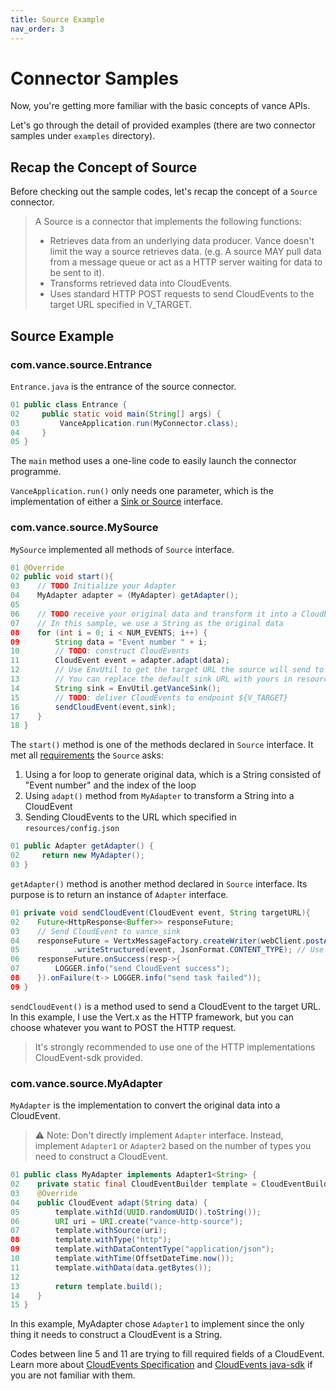 ```yaml
---
title: Source Example
nav_order: 3
---
```


# Connector Samples

Now, you're getting more familiar with the basic concepts of vance APIs.

Let's go through the detail of provided examples (there are two connector samples under `examples` directory).

## Recap the Concept of Source

Before checking out the sample codes, let's recap the concept of a `Source` connector.

> A Source is a connector that implements the following functions:
> - Retrieves data from an underlying data producer. Vance doesn't limit the way a source retrieves data. (e.g. A source MAY pull data from a message queue or act as a HTTP server waiting for data to be sent to it).
> - Transforms retrieved data into CloudEvents.
> - Uses standard HTTP POST requests to send CloudEvents to the target URL specified in V_TARGET.

## Source Example

### com.vance.source.Entrance

`Entrance.java` is the entrance of the source connector.

```java
01 public class Entrance {
02     public static void main(String[] args) {
03         VanceApplication.run(MyConnector.class);
04     }
05 }
```

The `main` method uses a one-line code to easily launch the connector programme.

`VanceApplication.run()` only needs one parameter, which is the implementation of either a [Sink or Source](api.md#connector-interface) interface.

### com.vance.source.MySource

`MySource` implemented all methods of `Source` interface.

```java
01 @Override
02 public void start(){
03    // TODO Initialize your Adapter
04    MyAdapter adapter = (MyAdapter) getAdapter();
05
06    // TODO receive your original data and transform it into a CloudEvent via your Adapter
07    // In this sample, we use a String as the original data
08    for (int i = 0; i < NUM_EVENTS; i++) {
09        String data = "Event number " + i;
10        // TODO: construct CloudEvents
11        CloudEvent event = adapter.adapt(data);
12        // Use EnvUtil to get the target URL the source will send to
13        // You can replace the default sink URL with yours in resources/config.json
14        String sink = EnvUtil.getVanceSink();
15        // TODO: deliver CloudEvents to endpoint ${V_TARGET}
16        sendCloudEvent(event,sink);
17    }
18 }
```

The `start()` method is one of the methods declared in `Source` interface. It met all [requirements](#recap-the-concept-of-source) the `Source` asks:
1. Using a for loop to generate original data, which is a String consisted of "Event number" and the index of the loop
2. Using `adapt()` method from `MyAdapter` to transform a String into a CloudEvent
3. Sending CloudEvents to the URL which specified in `resources/config.json`

```java
01 public Adapter getAdapter() {
02     return new MyAdapter();
03 }
```

`getAdapter()` method is another method declared in `Source` interface. Its purpose is to return an instance of `Adapter` interface.

```java
01 private void sendCloudEvent(CloudEvent event, String targetURL){
02    Future<HttpResponse<Buffer>> responseFuture;
03    // Send CloudEvent to vance_sink
04    responseFuture = VertxMessageFactory.createWriter(webClient.postAbs(targetURL))
05            .writeStructured(event, JsonFormat.CONTENT_TYPE); // Use structured mode.
06    responseFuture.onSuccess(resp->{
07        LOGGER.info("send CloudEvent success");
08    }).onFailure(t-> LOGGER.info("send task failed"));
09 }
```

`sendCloudEvent()` is a method used to send a CloudEvent to the target URL. In this example, I use the Vert.x as the HTTP framework, but you can choose whatever you want to POST the HTTP request. 

> It's strongly recommended to use one of the HTTP implementations CloudEvent-sdk provided.

### com.vance.source.MyAdapter

`MyAdapter` is the implementation to convert the original data into a CloudEvent.

>⚠️ Note: Don't directly implement `Adapter` interface️. Instead, implement `Adapter1` or `Adapter2` based on the number of types you need to construct a CloudEvent.

```java
01 public class MyAdapter implements Adapter1<String> {
02    private static final CloudEventBuilder template = CloudEventBuilder.v1();
03    @Override
04    public CloudEvent adapt(String data) {
05        template.withId(UUID.randomUUID().toString());
06        URI uri = URI.create("vance-http-source");
07        template.withSource(uri);
08        template.withType("http");
09        template.withDataContentType("application/json");
10        template.withTime(OffsetDateTime.now());
11        template.withData(data.getBytes());
12
13        return template.build();
14    }
15 }
```

In this example, MyAdapter chose `Adapter1` to implement since the only thing it needs to construct a CloudEvent is a String.

Codes between line 5 and 11 are trying to fill required fields of a CloudEvent. Learn more about [CloudEvents Specification][ce] and [CloudEvents java-sdk][ce-sdk] 
if you are not familiar with them.

[ce]: https://github.com/cloudevents/spec
[ce-sdk]: https://github.com/cloudevents/sdk-java